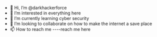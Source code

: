 - 👋 Hi, I’m @darkhackerforce
- 👀 I’m interested in everything here
- 🌱 I’m currently learning cyber security
- 💞️ I’m looking to collaborate on how to make the internet a save place
- 📫 How to reach me ----reach me here 

<!---
darkhackerforce/darkhackerforce is a ✨ special ✨ repository because its `README.md` (this file) appears on your GitHub profile.
You can click the Preview link to take a look at your changes.
--->

